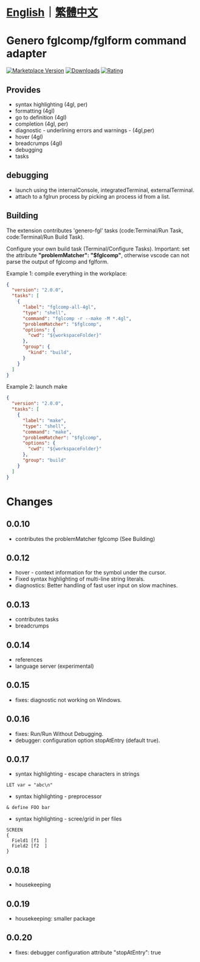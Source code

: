 # [English](/extension/README.md)｜[繁體中文](/extension/README_ZH.md)
# Genero fglcomp/fglform command adapter

[![Marketplace Version](https://vsmarketplacebadges.dev/version-short/m121752332.genero-fgl.png)](https://marketplace.visualstudio.com/items?itemName=m121752332.genero-fgl)
[![Downloads](https://vsmarketplacebadges.dev/downloads-short/m121752332.genero-fgl.png)](https://marketplace.visualstudio.com/items?itemName=m121752332.genero-fgl)
[![Rating](https://vsmarketplacebadges.dev/rating-short/m121752332.genero-fgl.png)](https://marketplace.visualstudio.com/items?itemName=m121752332.genero-fgl)

## Provides

* syntax highlighting (4gl, per)
* formatting (4gl)
* go to definition (4gl)
* completion (4gl, per)
* diagnostic - underlining errors and warnings - (4gl,per)
* hover (4gl)
* breadcrumps (4gl)
* debugging
* tasks

## debugging

* launch using the internalConsole, integratedTerminal, externalTerminal.
* attach to a fglrun process by picking an process id from a list.

## Building

The extension contributes 'genero-fgl' tasks (code:Terminal/Run Task, code:Terminal/Run Build Task).

Configure your own build task (Terminal/Configure Tasks).
Important: set the attribute **"problemMatcher": "$fglcomp"**, otherwise
vscode can not parse the output of fglcomp and fglform.

Example 1: compile everything in the workplace:

```json
{
  "version": "2.0.0",
  "tasks": [
    {
      "label": "fglcomp-all-4gl",
      "type": "shell",
      "command": "fglcomp -r --make -M *.4gl",
      "problemMatcher": "$fglcomp",
      "options": {
        "cwd": "${workspaceFolder}"
      },
      "group": {
        "kind": "build",
      }
    }
  ]
}
```

Example 2: launch make

```json
{
  "version": "2.0.0",
  "tasks": [
    {
      "label": "make",
      "type": "shell",
      "command": "make",
      "problemMatcher": "$fglcomp",
      "options": {
        "cwd": "${workspaceFolder}"
      },
      "group": "build"
    }
  ]
}
```

# Changes
## 0.0.10
* contributes the problemMatcher fglcomp (See Building)
## 0.0.12
* hover - context information for the symbol under the cursor.
* Fixed syntax highlighting of multi-line string literals.
* diagnostics: Better handling of fast user input on slow machines.
## 0.0.13
* contributes tasks
* breadcrumps
## 0.0.14
* references
* language server (experimental)
## 0.0.15
* fixes: diagnostic not working on Windows.
## 0.0.16
* fixes: Run/Run Without Debugging.
* debugger: configuration option stopAtEntry (default true).

## 0.0.17

* syntax highlighting - escape characters in strings
```4gl
LET var = "abc\n"
```
* syntax highlighting - preprocessor
```4gl
& define FOO bar
```
* syntax highlighting - scree/grid in per files
```per
SCREEN
{
  Field1 [f1  ]
  Field2 [f2  ]
}
```
## 0.0.18
* housekeeping

## 0.0.19
* housekeeping: smaller package

## 0.0.20
* fixes: debugger configuration attribute "stopAtEntry": true
